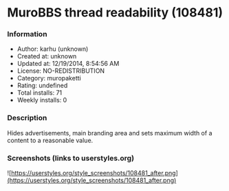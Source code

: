 # MuroBBS thread readability (108481)

### Information
- Author: karhu (unknown)
- Created at: unknown
- Updated at: 12/19/2014, 8:54:56 AM
- License: NO-REDISTRIBUTION
- Category: muropaketti
- Rating: undefined
- Total installs: 71
- Weekly installs: 0


### Description
Hides advertisements, main branding area and sets maximum width of a content to a reasonable value.


### Screenshots (links to userstyles.org)
![https://userstyles.org/style_screenshots/108481_after.png](https://userstyles.org/style_screenshots/108481_after.png)


